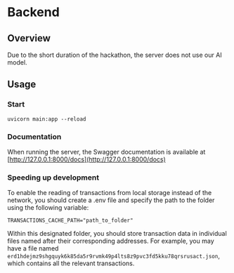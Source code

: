 # Backend

## Overview

Due to the short duration of the hackathon, the server does not use our AI model. 

## Usage

### Start

```
uvicorn main:app --reload
```

### Documentation

When running the server, the Swagger documentation is available at [http://127.0.0.1:8000/docs](http://127.0.0.1:8000/docs)

### Speeding up development


To enable the reading of transactions from local storage instead of the network, you should create a .env file and specify the path to the folder using the following variable:

```
TRANSACTIONS_CACHE_PATH="path_to_folder"
```

Within this designated folder, you should store transaction data in individual files named after their corresponding addresses. For example, you may have a file named `erd1hdejmz9shgquyk6k85da5r9rvmk49p4lts8z9pvc3fd5kku78qrsrusact.json`, which contains all the relevant transactions.
